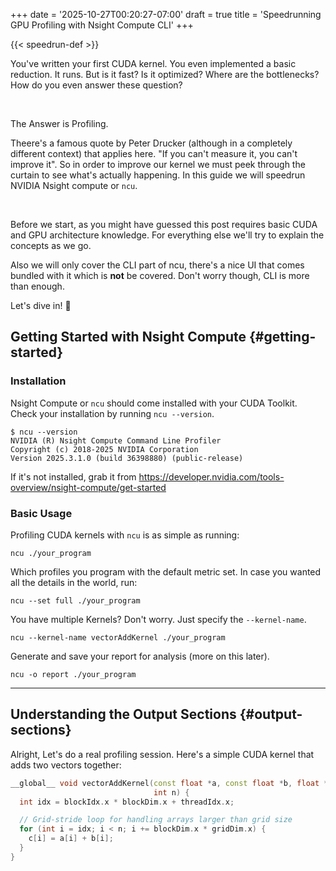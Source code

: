 +++
date = '2025-10-27T00:20:27-07:00'
draft = true
title = 'Speedrunning GPU Profiling with Nsight Compute CLI'
+++

{{< speedrun-def >}}

You've written your first CUDA kernel. You even implemented a basic reduction. It runs. But is it fast? Is it optimized? Where are the bottlenecks? How do you even answer these question? 

<br>

The Answer is Profiling.


Theere's a famous quote by Peter Drucker (although in a completely different context) that applies here. 
"If you can't measure it, you can't improve it". So in order to improve our kernel we must peek through the curtain to see what's actually happening. In this guide we will speedrun NVIDIA Nsight compute or `ncu`.


<br>

Before we start, as you might have guessed this post requires basic CUDA and GPU architecture knowledge. For everything else we'll try to explain the concepts as we go.

Also we will only cover the CLI part of ncu, there's a nice UI that comes bundled with it which is **not** be covered. Don't worry though, CLI is more than enough.


Let's dive in! 🚀

<!-- ---

## Table of Contents

1. [Getting Started with Nsight Compute](#getting-started)
2. [Understanding the Output Sections](#output-sections)
3. [The Critical Metrics](#critical-metrics)
4. [Identifying Bottlenecks](#identifying-bottlenecks)
5. [Optimization Workflows](#optimization-workflows)
6. [Case Study: Vector Addition](#case-study)
7. [Common Patterns](#common-patterns)
8. [Advanced Metrics](#advanced-metrics)
9. [Troubleshooting](#troubleshooting)

--- -->

## Getting Started with Nsight Compute {#getting-started}

### Installation

Nsight Compute or `ncu` should come installed with your CUDA Toolkit. Check your installation by running `ncu --version`.

```
$ ncu --version
NVIDIA (R) Nsight Compute Command Line Profiler
Copyright (c) 2018-2025 NVIDIA Corporation
Version 2025.3.1.0 (build 36398880) (public-release)
```
If it's not installed, grab it from https://developer.nvidia.com/tools-overview/nsight-compute/get-started

### Basic Usage

Profiling CUDA kernels with `ncu` is as simple as running:

```
ncu ./your_program
```
Which profiles you program with the default metric set. In case you wanted all the details in the world, run:

```
ncu --set full ./your_program
```
You have multiple Kernels? Don't worry. Just specify the `--kernel-name`.

```
ncu --kernel-name vectorAddKernel ./your_program
```
Generate and save your report for analysis (more on this later).
```
ncu -o report ./your_program
```
<!-- 
### Common Options

```bash
# Profile first 3 kernel launches only
ncu --launch-count 3 ./program

# Target specific metrics
ncu --metrics sm__throughput.avg.pct_of_peak_sustained_elapsed \
    ./program

# Export as CSV
ncu --csv ./program > metrics.csv

# Quiet output (less verbose)
ncu --quiet ./program
``` -->

---

## Understanding the Output Sections {#output-sections}

Alright, Let's do a real profiling session. Here's a simple CUDA kernel that adds two vectors together:

```C++
__global__ void vectorAddKernel(const float *a, const float *b, float *c,
                                int n) {
  int idx = blockIdx.x * blockDim.x + threadIdx.x;

  // Grid-stride loop for handling arrays larger than grid size
  for (int i = idx; i < n; i += blockDim.x * gridDim.x) {
    c[i] = a[i] + b[i];
  }
}
```
